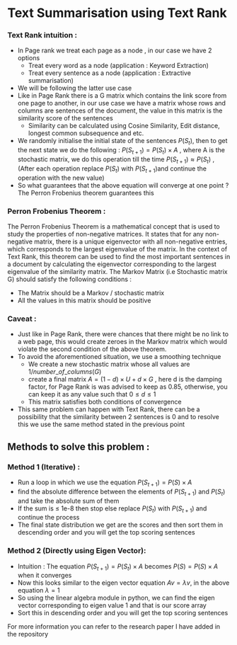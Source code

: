 # Text Summarisation using Text Rank

### Text Rank intuition :

- In Page rank we treat each page as a node , in our case we have 2 options
    - Treat every word as a node (application : Keyword Extraction)
    - Treat every sentence as a node (application : Extractive summarisation)
- We will be following the latter use case
- Like in Page Rank there is a G matrix which contains the link score from one page to another, in our use case we have a matrix whose rows and columns are sentences of the document, the value in this matrix is the similarity score of the sentences
    - Similarity can be calculated using Cosine Similarity, Edit distance, longest common subsequence and etc.
- We randomly initialise the initial state of the sentences $P(S_t)$, then to get the next state we do the following : $P(S_{t+1}) = P(S_t)\times A$ , where A is the stochastic matrix, we do this operation till the time $P(S_{t+1})\approx P(S_t)$
, (After each operation replace $P(S_t)$  with $P(S_{t+1})$and continue the operation with the new value)
- So what guarantees that the above equation will converge at one point ? The Perron Frobenius theorem guarantees this

### Perron Frobenius Theorem :

The Perron Frobenius Theorem is a mathematical concept that is used to study the properties of non-negative matrices. It states that for any non-negative matrix, there is a unique eigenvector with all non-negative entries, which corresponds to the largest eigenvalue of the matrix. In the context of Text Rank, this theorem can be used to find the most important sentences in a document by calculating the eigenvector corresponding to the largest eigenvalue of the similarity matrix. The Markov Matrix (i.e Stochastic matrix G) should satisfy the following conditions :

- The Matrix should be a Markov / stochastic matrix
- All the values in this matrix should be positive

### Caveat :

- Just like in Page Rank, there were chances that there might be no link to a web page, this would create zeroes in the Markov matrix which would violate the second condition of the above theorem.
- To avoid the aforementioned situation, we use a smoothing technique
    - We create a new stochastic matrix whose all values are $1/number\_of\_columns(G)$
    - create a final matrix $A = (1-d)\times U + d \times G$ , here d is the damping factor, for Page Rank is was advised to keep as 0.85, otherwise, you can keep it as any value such that $0\leq d \leq 1$
    - This matrix satisfies both conditions of convergence
- This same problem can happen with Text Rank, there can be a possibility that the similarity between 2 sentences is 0 and to resolve this we use the same method stated in the previous point

## Methods to solve this problem :

### Method 1 (Iterative) :

- Run a loop in which we use the equation $P(S_{t+1}) = P(S) \times A$
- find the absolute difference between the elements of $P(S_{t+1})$ and $P(S_t)$ and take the absolute sum of them
- If the sum is ≤ 1e-8 then stop else replace $P(S_{t})$ with $P(S_{t+1})$ and continue the process
- The final state distribution we get are the scores and then sort them in descending order and you will get the top scoring sentences

### Method 2 (Directly using Eigen Vector):

- Intuition : The equation $P(S_{t+1}) = P(S_t) \times A$ becomes $P(S) = P(S) \times A$ when it converges
- Now this looks similar to the eigen vector equation $Av = \lambda v$, in the above equation $\lambda = 1$
- So using the linear algebra module in python, we can find the eigen vector corresponding to eigen value 1 and that is our score array
- Sort this in descending order and you will get the top scoring sentences

For more information you can refer to the research paper I have added in the repository